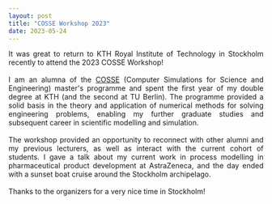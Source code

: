 ```yaml
---
layout: post
title: "COSSE Workshop 2023"
date: 2023-05-24
---
```


<p align="justify">
It was great to return to KTH Royal Institute of Technology in Stockholm recently to attend the 2023 COSSE Workshop!  
<br/>
<br/>
I am an alumna of the <a href="https://www.kth.se/en/studies/master/computer-simulations-for-science-and-engineering/msc-computer-simulations-for-science-and-engineering-1.44243">
COSSE</a> (Computer Simulations for Science and Engineering) master's programme and spent the first year of my double degree at KTH (and the second at TU Berlin). 
The programme provided a solid basis in the theory and application of numerical methods for solving engineering problems, enabling my further graduate studies and subsequent career in scientific modelling and simulation. 
<br/>
<br/>
The workshop provided an opportunity to reconnect with other alumni and my previous lecturers, as well as interact with the current cohort of students. 
I gave a talk about my current work in process modelling in pharmaceutical product development at AstraZeneca, and the day ended with a sunset boat cruise around the Stockholm archipelago.
<br/>
<br/>
Thanks to the organizers for a very nice time in Stockholm!
</p>

<p>
 <br/>
 <br/>
</p>

